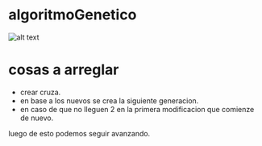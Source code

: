 # algoritmoGenetico


![alt text](https://media.discordapp.net/attachments/690775619277029456/1124843515449454642/image.png "Logo Title Text 1")


# cosas a arreglar
- crear cruza.
- en base a los nuevos se crea la siguiente generacion.
- en caso de que no lleguen 2 en la primera modificacion que comienze de nuevo.

luego de esto podemos seguir avanzando.